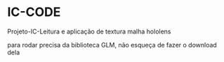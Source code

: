 # IC-CODE
Projeto-IC-Leitura e aplicação de textura malha hololens

para rodar precisa da biblioteca GLM, não esqueça de fazer o download dela
